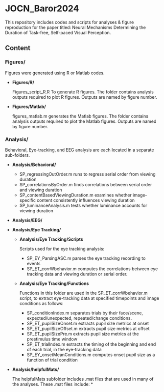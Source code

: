 # JOCN_Baror2024
This repository includes codes and scripts for analyses &amp; figure reproduction for the paper titled: Neural Mechanisms Determining the Duration of Task-free, Self-paced Visual Perception.

## Content

### Figures/
  
Figures were generated using R or Matlab codes.
  
- **Figures/R/**
            
	Figures_script_R.R To generate R figures. 
	The folder contains analysis outputs required to plot R figures. 
	Outputs are named by figure number.

- **Figures/Matlab/**
	    
	figures_matlab.m generates the Matlab figures.
	The folder contains analysis outputs required to plot the Matlab figures. 
	Outputs are named by figure number.
     
### Analysis/

Behavioral, Eye-tracking, and EEG analysis are each located in a separate sub-folders.

- **Analysis/Behavioral/**

	* SP_regressingOutOrder.m runs to regress serial order from viewing duration
	* SP_correlationsByOrder.m finds correlations between serial order and viewing duration
	* SP_contentBasedViewingDuration.m examines whether image-specific content consistently influences viewing duration
	* SP_luminanceAnalysis.m tests whether luminance accounts for viewing duration
  
- **Analysis/EEG/**

- **Analysis/Eye Tracking/**

  - **Analysis/Eye Tracking/Scripts**

	Scripts used for the eye tracking analysis:

	* SP_EY_ParsingASC.m parses the eye tracking recording to events
	* SP_ET_corrWbehavior.m computes the correlations between eye tracking data and viewing duration or serial order.

  - **Analysis/Eye Tracking/Functions**

	Functions in this folder are used in the SP_ET_corrWbehavior.m script, to extract eye-tracking data at specified timepoints and image conditions as follows:

	* SP_conditionIndex.m separates trials by their face/scene, expected/unexpected, repeated/change conditions.
	* SP_ET_pupilSizeOnset.m extracts pupil size metrics at onset
	* SP_ET_pupilSizeOffset.m extracts pupil size metrics at offset
	* SP_ET_pupilSizePre.m extracts pupil size metrics at the prestimulus time window
	* SP_ET_trialIndex.m extracts the timing of the beginning and end of each trial, in the eye-tracking data
	* SP_EY_onsetMeanConditions.m computes onset pupil size as a function of trial condition

- **Analysis/helpfulMats/**

	The helpfulMats subfolder includes .mat files that are used in many of the analyses. These .mat files include:
 		* 
